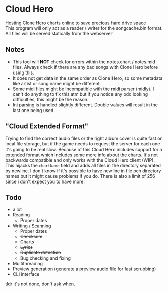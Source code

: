 # Cloud Hero

Hosting Clone Hero charts online to save precious hard drive space\
This program will only act as a reader / writer for the songcache.bin format.\
All files will be served statically from the webserver.

## Notes
* This tool will **NOT** check for errors within the notes.chart / notes.mid files. Always check if there are any bad songs with Clone Hero before using this.
* It does not get data in the same order as Clone Hero, so some metadata like artist or song name might be different.
* Some midi files might be incompatible with the midi parser (midly). I can't do anything to fix this atm but if you notice any odd looking difficulties, this might be the reason.
* Ini parsing is handled slightly different. Double values will result in the last one being used.

## "Cloud Extended Format"
Trying to find the correct audio files or the right album cover is quite fast on local file storage, but if the game needs to request the server for each one it's going to be real slow. Because of this Cloud Hero includes support for a extended format which includes some more info about the charts. It's not backwards compatible and only works with the Cloud Hero client (WIP).\
This hijacks the `chartName` field and adds all files in the directory separated by newline. I don't know if it's possible to have newline in file och directory names but it might cause problems if you do. There is also a limit of 256 since i don't expect you to have more.

## Todo
* a lot
* Reading
    * Proper dates
* Writing / Scanning
    * Proper dates
    * ~~Checksum~~
    * ~~Charts~~
    * ~~Lyrics~~
    * ~~Duplicate detection~~
    * Bug checking and fixing
* Multithreading
* Preview generation (generate a preview audio file for fast scrubbing)
* CLI interface

tldr it's not done, don't ask when.